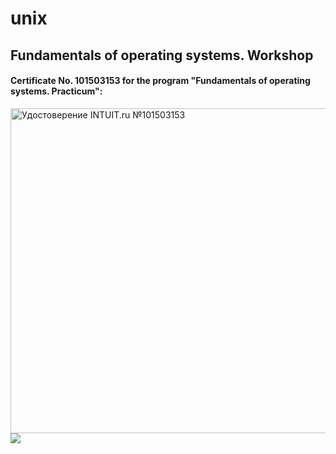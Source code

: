 # unix

## Fundamentals of operating systems. Workshop
#### Certificate No. 101503153 for the program "Fundamentals of operating systems. Practicum":
<a target="_blank" href="https://intuit.ru/verifydiplomas/101503153">
    <img title="Удостоверение INTUIT.ru №101503153" width="764" height="520" src="sites/default/files/diploma/l/y/s/o/v/Nekommerch-2-1503153-ORF.jpg">
</a>

<a href="https://intuit.ru/verifydiplomas/101503153">
    <img src="https://intuit.ru/sites/default/files/diploma/l/y/s/o/v/Nekommerch-2-1503153-ORF.jpg" />
</a>
